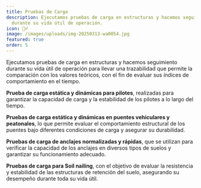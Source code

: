 ```yaml
---
title: Pruebas de Carga
description: Ejecutamos pruebas de carga en estructuras y hacemos seguimiento
  durante su vida útil de operación.
icon: 🏋️‍♂️
image: /images/uploads/img-20250313-wa0054.jpg
featured: true
order: 5
---
```

Ejecutamos pruebas de carga en estructuras y hacemos seguimiento durante su vida útil de operación para llevar una trazabilidad que permite la comparación con los valores teóricos, con el fin de evaluar sus índices de comportamiento en el tiempo.

**Prueba de carga estática y dinámicas para pilotes**, realizadas para garantizar la capacidad de carga y la estabilidad de los pilotes a lo largo del tiempo.

**Pruebas de carga estática y dinámicas en puentes vehiculares y peatonales**, lo que permite evaluar el comportamiento estructural de los puentes bajo diferentes condiciones de carga y asegurar su durabilidad.

**Pruebas de carga de anclajes normalizadas y rápidas**, que se utilizan para verificar la capacidad de los anclajes en diversos tipos de suelos y garantizar su funcionamiento adecuado.

**Pruebas de carga para Soil nailing**, con el objetivo de evaluar la resistencia y estabilidad de las estructuras de retención del suelo, asegurando su desempeño durante toda su vida útil.
